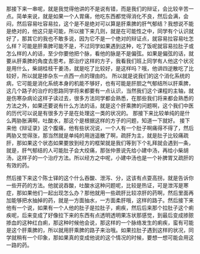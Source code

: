 那接下来一串呢，就是我觉得他讲的不是说有错，而是我们的辩证，会比较辛苦一点。简单来说，就是如果一个人胃痛，他吃东西都觉得消化不良，然后会满，会闷，然后容易吐容易拉，这个是不是绝对可以算是肝乘脾的肝气郁结？我想说不能是绝对的，他这只是可能，所以接下来几则，就是在可能性之中，同学有个认识就好了，那其它的我也不敢多说，因为它不是一个绝对的辩证点，就容易拉容易吐怎么样？可能是肝乘脾可能不是，不过同学如果遇到这种，吃了饭呢就容易拉肚子或怎么样的人的话，至少你要他把个脉，看他的脉是不是偏弦。如果是偏弦的话，就要从肝乘脾的角度去思考。那治疗这样的方子，我看我们班上同学有人他这个状况是用什么，柴胡桂枝干姜汤，就是吃了比较好，是这样吗？哦，他讲四逆散吃了比较好，所以就是掺杂东一点西一点的理由的。
所以就是说我们的这个消化系统的病，它可能是消化系统本身的机能不够好，也有可能是肝胆之气郁结所以肝乘脾，这几个路子的治疗的思路同学将来都要有一点认识，当然我们这个课程的主轴，就是伤寒杂病论这样子读过去，很多方法同学都会熟悉，在那些我们将来都会熟悉的方法之外，如果还要说有什么方法的话，就是这个肝乘脾的问题啊，这个我们中医的历代可以说是有很多方子是在处理这一类的状况的。
那接下来比较单纯的是什么两胁胀满啊，吐酸水，那这个是根据这样的方子的问题，知道一下就好。
接下来他《辩证录》这个腹痛，他有些状况说，一个人有一个肚子啊痛得不得了，然后两胁又觉得涨，那当然就是单纯的用逍遥散了啊，疏肝为主，就是肚子比较痛疏肝，那如果这个状态如果要放到经方的框架就是我们等到下个礼拜就会遇到一条，就是，肝气郁结的人可能肚子会大绞痛，那张仲景说先给小建中汤，再给小柴胡汤，这样子的一个治疗方法。所以经方之中呢，小建中汤也是一个补脾胃又疏肝的有效的药。

然后接下来这个陈士铎的这个什么吞酸、泄泻、分，这该有点耍高拐，就是告诉你一些开药的方法。他就说吞酸，吐酸水这种问题呢，比较是热证，可是泄泻是寒症，那如果他们一起出现怎么办？那他就用一些疏肝比较凉肝的药啊，然后里面再加能够把水抽掉的药，就是一方面抽水，一方面柔肝哦，这样的路子。然后接下来他有一个说，如果有一个人他的肚子是拉肚子，痢疾，然后后来那个拉肚子这个痢疾呢，后来变成了好像拉下来的东西有点透明透明果冻状那感觉，到最后变成掺脓掺血的这种红白痢，那这种时候他会说，那这样的一个脉络发生的痢疾，蛮有可能是这个肝乘脾的，所以就用肝乘脾的路子来治哦。如果拉肚子遇到这样的状况，同学就稍有一个印象，那如果真的变成他说的这个情况的时候，要想一想可能会用这一路的药。
